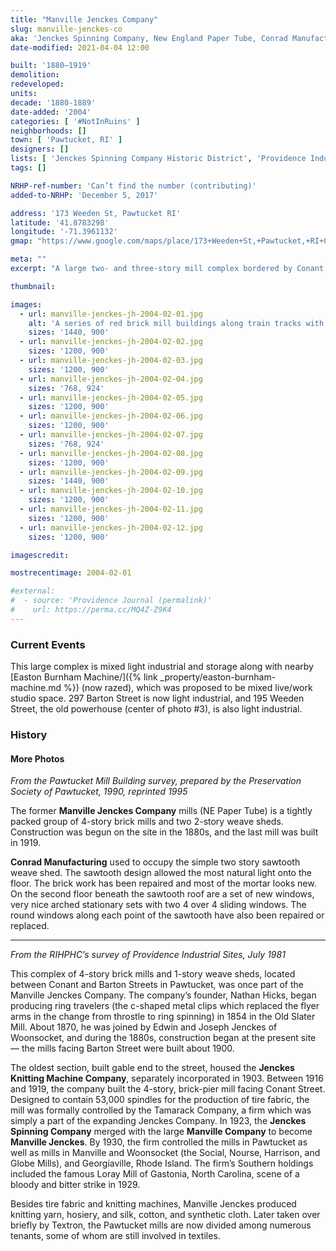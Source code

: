 ```yaml
---
title: "Manville Jenckes Company"
slug: manville-jenckes-co
aka: 'Jenckes Spinning Company, New England Paper Tube, Conrad Manufacturing'
date-modified: 2021-04-04 12:00

built: '1880–1919'
demolition: 
redeveloped: 
units:
decade: '1880-1889'
date-added: '2004'
categories: [ '#NotInRuins' ]
neighborhoods: []
town: [ 'Pawtucket, RI' ]
designers: []
lists: [ 'Jenckes Spinning Company Historic District', 'Providence Industrial Sites 1981', 'National Register of Historic Places' ]
tags: []

NRHP-ref-number: 'Can’t find the number (contributing)'
added-to-NRHP: 'December 5, 2017'

address: '173 Weeden St, Pawtucket RI'
latitude: '41.8783298'
longitude: '-71.3961132'
gmap: "https://www.google.com/maps/place/173+Weeden+St,+Pawtucket,+RI+02860/@41.8783298,-71.3961132,17z/data=!4m5!3m4!1s0x89e443575a24a283:0x1654caf2b7df8579!8m2!3d41.8783298!4d-71.3939245"

meta: ""
excerpt: "A large two- and three-story mill complex bordered by Conant, Pine, Barton, and Weeden Streets"

thumbnail:

images:
  - url: manville-jenckes-jh-2004-02-01.jpg
    alt: 'A series of red brick mill buildings along train tracks with a central, yellow brick smokestack and the words “N. E. Paper Tube Co.” painted in black onto the bricks'
    sizes: '1440, 900'
  - url: manville-jenckes-jh-2004-02-02.jpg
    sizes: '1200, 900'
  - url: manville-jenckes-jh-2004-02-03.jpg
    sizes: '1200, 900'
  - url: manville-jenckes-jh-2004-02-04.jpg
    sizes: '768, 924'
  - url: manville-jenckes-jh-2004-02-05.jpg
    sizes: '1200, 900'
  - url: manville-jenckes-jh-2004-02-06.jpg
    sizes: '1200, 900'
  - url: manville-jenckes-jh-2004-02-07.jpg
    sizes: '768, 924'
  - url: manville-jenckes-jh-2004-02-08.jpg
    sizes: '1200, 900'
  - url: manville-jenckes-jh-2004-02-09.jpg
    sizes: '1440, 900'
  - url: manville-jenckes-jh-2004-02-10.jpg
    sizes: '1200, 900'
  - url: manville-jenckes-jh-2004-02-11.jpg
    sizes: '1200, 900'
  - url: manville-jenckes-jh-2004-02-12.jpg
    sizes: '1200, 900'

imagescredit:

mostrecentimage: 2004-02-01

#external:
#  - source: 'Providence Journal (permalink)'
#    url: https://perma.cc/MQ4Z-Z9K4
---
```


### Current Events

This large complex is mixed light industrial and storage along with nearby [Easton Burnham Machine/]({% link _property/easton-burnham-machine.md %}) (now razed), which was proposed to be mixed live/work studio space. 297 Barton Street is now light industrial, and 195 Weeden Street, the old powerhouse (center of photo #3), is also light industrial.


### History

#### More Photos

_From the Pawtucket Mill Building survey, prepared by the Preservation Society of Pawtucket, 1990, reprinted 1995_

The former **Manville Jenckes Company** mills (NE Paper Tube) is a tightly packed group of 4-story brick mills and two 2-story weave sheds. Construction was begun on the site in the 1880s, and the last mill was built in 1919.

**Conrad Manufacturing** used to occupy the simple two story sawtooth weave shed. The sawtooth design allowed the most natural light onto the floor. The brick work has been repaired and most of the mortar looks new. On the second floor beneath the sawtooth roof are a set of new windows, very nice arched stationary sets with two 4 over 4 sliding windows. The round windows along each point of the sawtooth have also been repaired or replaced.

***

_From the RIHPHC’s survey of Providence Industrial Sites, July 1981_

This complex of 4-story brick mills and 1-story weave sheds, located between Conant and Barton Streets in Pawtucket, was once part of the Manville Jenckes Company. The company’s founder, Nathan Hicks, began producing ring travelers (the c-shaped metal clips which replaced the flyer arms in the change from throstle to ring spinning) in 1854 in the Old Slater Mill. About 1870, he was joined by Edwin and Joseph Jenckes of Woonsocket, and during the 1880s, construction began at the present site — the mills facing Barton Street were built about 1900.

The oldest section, built gable end to the street, housed the **Jenckes Knitting Machine Company**, separately incorporated in 1903. Between 1916 and 1919, the company built the 4-story, brick-pier mill facing Conant Street. Designed to contain 53,000 spindles for the production of tire fabric, the mill was formally controlled by the Tamarack Company, a firm which was simply a part of the expanding Jenckes Company. In 1923, the **Jenckes Spinning Company** merged with the large **Manville Company** to become **Manville Jenckes**. By 1930, the firm controlled the mills in Pawtucket as well as mills in Manville and Woonsocket (the Social, Nourse, Harrison, and Globe Mills), and Georgiaville, Rhode Island. The firm’s Southern holdings included the famous Loray Mill of Gastonia, North Carolina, scene of a bloody and bitter strike in 1929.

Besides tire fabric and knitting machines, Manville Jenckes produced knitting yarn, hosiery, and silk, cotton, and synthetic cloth. Later taken over briefly by Textron, the Pawtucket mills are now divided among numerous tenants, some of whom are still involved in textiles.
